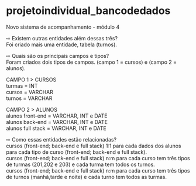 # projetoindividual_bancodedados
Novo sistema de acompanhamento - módulo 4


⇨ Existem outras entidades além dessas três? <br>
Foi criado mais uma entidade, tabela (turnos).<br>

⇨ Quais são os principais campos e tipos?<br>
Foram criados dois tipos de campos. (campo 1 = cursos) e (campo 2 = alunos).<br>

CAMPO 1 > CURSOS<br>
turmas = INT<br>
cursos = VARCHAR<br>
turnos = VARCHAR<br>

CAMPO 2 > ALUNOS<br>
alunos front-end = VARCHAR, INT e DATE<br>
alunos back-end = VARCHAR, INT e DATE<br>
alunos full stack = VARCHAR, INT e DATE<br>

⇨ Como essas entidades estão relacionadas?<br>
cursos (front-end; back-end e full stack) 1:1 para cada dados dos alunos para cada tipo de curso (front-end; back-end e full stack).<br>
cursos (front-end; back-end e full stack) n:m para cada curso tem três tipos de turmas (201,202 e 203) e cada turma tem todos os turnos.<br>
cursos (front-end; back-end e full stack) n:m para cada curso tem três tipos de turnos (manhã,tarde e noite) e cada turno tem todos as turmas.<br>
